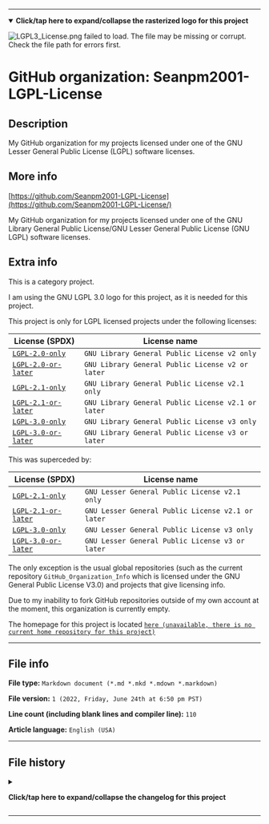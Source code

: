 
***

<!--
<details><summary><b lang="en">Click/tap here to expand/collapse the vectorized logo for this project</b></summary>

![License_icon-LGPL-License.svg failed to load. The file may be missing or corrupt. Check the file path for errors first.](/AdditionalInfo/2/Seanpm2001-LGPL-License/License_icon-LGPL-License.svg)

</details>
!-->

<details open><summary><b lang="en">Click/tap here to expand/collapse the rasterized logo for this project</b></summary>

![LGPL3_License.png failed to load. The file may be missing or corrupt. Check the file path for errors first.](/AdditionalInfo/2/Seanpm2001-LGPL-License/LGPL3_License.png)

</details>

# GitHub organization: Seanpm2001-LGPL-License

## Description

My GitHub organization for my projects licensed under one of the GNU Lesser General Public License (LGPL) software licenses.

## More info

[https://github.com/Seanpm2001-LGPL-License](https://github.com/Seanpm2001-LGPL-License/)

My GitHub organization for my projects licensed under one of the GNU Library General Public License/GNU Lesser General Public License (GNU LGPL) software licenses.

## Extra info

This is a category project.

I am using the GNU LGPL 3.0 logo for this project, as it is needed for this project.

This project is only for LGPL licensed projects under the following licenses:

| License (SPDX) | License name |
|----|----|
| [`LGPL-2.0-only`](https://spdx.org/licenses/LGPL-2.0-only.html) | `GNU Library General Public License v2 only` | 	
| [`LGPL-2.0-or-later`](https://spdx.org/licenses/LGPL-2.0-or-later.html) | `GNU Library General Public License v2 or later` | 
| [`LGPL-2.1-only`](https://spdx.org/licenses/LGPL-2.1-only.html) | `GNU Library General Public License v2.1 only` | 	
| [`LGPL-2.1-or-later`](https://spdx.org/licenses/LGPL-2.1-or-later.html) | `GNU Library General Public License v2.1 or later` | 
| [`LGPL-3.0-only`](https://spdx.org/licenses/LGPL-3.0-only.html) | `GNU Library General Public License v3 only` | 	
| [`LGPL-3.0-or-later`](https://spdx.org/licenses/LGPL-3.0-or-later.html) | `GNU Library General Public License v3 or later` | 

This was superceded by:

| License (SPDX) | License name |
|----|----|
| [`LGPL-2.1-only`](https://spdx.org/licenses/LGPL-2.1-only.html) | `GNU Lesser General Public License v2.1 only` | 	
| [`LGPL-2.1-or-later`](https://spdx.org/licenses/LGPL-2.1-or-later.html) | `GNU Lesser General Public License v2.1 or later` | 
| [`LGPL-3.0-only`](https://spdx.org/licenses/LGPL-3.0-only.html) | `GNU Lesser General Public License v3 only` | 	
| [`LGPL-3.0-or-later`](https://spdx.org/licenses/LGPL-3.0-or-later.html) | `GNU Lesser General Public License v3 or later` | 

The only exception is the usual global repositories (such as the current repository `GitHub_Organization_Info` which is licensed under the GNU General Public License V3.0) and projects that give licensing info.

<!--
As of 2022, May 27th, I don't have any projects that use for this organization yet.
!-->

Due to my inability to fork GitHub repositories outside of my own account at the moment, this organization is currently empty.

The homepage for this project is located [`here (unavailable, there is no current home repository for this project)`](https://www.example.com/)

<!--
There is no current home repository for this project.
!-->

***

## File info

**File type:** `Markdown document (*.md *.mkd *.mdown *.markdown)`

**File version:** `1 (2022, Friday, June 24th at 6:50 pm PST)`

**Line count (including blank lines and compiler line):** `110`

**Article language:** `English (USA)`

***

## File history

<details><summary><p lang="en"><b>Click/tap here to expand/collapse the changelog for this project</b></p></summary>

<details><summary><p lang="en"><b>Version 1 (2022, Friday, June 24th at 6:50 pm PST)</b></p></summary>

**This version was made by:** [`@seanpm2001`](https://github.com/seanpm2001/)

> Changes:

- [x] Started the file
- [x] Referenced the organization icon (raster)
<!-- - [x] Referenced the organization icon (vector) !-->
- [x] Added the organization description
- [x] Added a list of 6+4 (10) LGPL Licenses (spread across 2 tables, table 1: 6, table 2: 4)
- [x] Added the `more info` section
- [x] Added the `extra info` section
- [x] Added the `file info` section
- [x] Added the `file history` segtction
- [ ] No other changes in version 1

</details>

</details>

***
